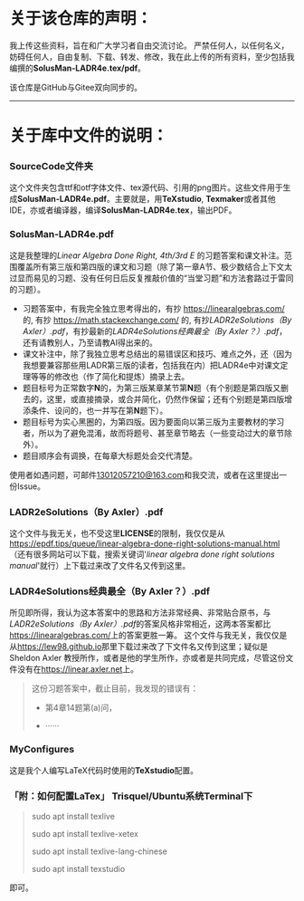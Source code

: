 # 关于该仓库的声明：

我上传这些资料，旨在和广大学习者自由交流讨论。
严禁任何人，以任何名义，妨碍任何人，自由复制、下载、转发、修改，我在此上传的所有资料，至少包括我编撰的**SolusMan-LADR4e.tex/pdf**。

该仓库是GitHub与Gitee双向同步的。

---

# 关于库中文件的说明：

### **SourceCode**文件夹

这个文件夹包含ttf和otf字体文件、tex源代码、引用的png图片。这些文件用于生成**SolusMan-LADR4e.pdf**。主要就是，用**TeXstudio**, **Texmaker**或者其他IDE，亦或者编译器，编译**SolusMan-LADR4e.tex**，输出PDF。

### **SolusMan-LADR4e.pdf**

这是我整理的*Linear Algebra Done Right, 4th/3rd E* 的习题答案和课文补注。范围覆盖所有第三版和第四版的课文和习题（除了第一章A节、极少数结合上下文太过显而易见的习题、没有任何日后反复推敲价值的“当堂习题”和方法套路过于雷同的习题）。
- 习题答案中，有我完全独立思考得出的，有抄 <https://linearalgebras.com/> 的, 有抄 <https://math.stackexchange.com/> 的, 有抄*LADR2eSolutions（By Axler）.pdf*，有抄最新的*LADR4eSolutions经典最全（By Axler？）.pdf*，还有请教别人，乃至请教AI得出来的。
- 课文补注中，除了我独立思考总结出的易错误区和技巧、难点之外，还（因为我想要兼容那些用LADR第三版的读者，包括我在内）把LADR4e中对课文定理等等的修改也（作了简化和提炼）摘录上去。
- 题目标号为正常数字**N**的，为第三版某章某节第**N**题（有个别题是第四版又删去的，这里，或直接摘录，或合并简化，仍然作保留；还有个别题是第四版增添条件、设问的，也一并写在第**N**题下）。
- 题目标号为实心黑圈的，为第四版。因为要面向以第三版为主要教材的学习者，所以为了避免混淆，故而将题号、甚至章节略去（一些变动过大的章节除外）。
- 题目顺序会有调换，在每章大标题处会交代清楚。

使用者如遇问题，可邮件<13012057210@163.com>和我交流，或者在这里提出一份Issue。

### **LADR2eSolutions（By Axler）.pdf**

这个文件与我无关，也不受这里**LICENSE**的限制，我仅仅是从<https://epdf.tips/queue/linear-algebra-done-right-solutions-manual.html>（还有很多网站可以下载，搜索关键词'*linear algebra done right solutions manual*'就行）上下载过来改了文件名又传到这里。

### **LADR4eSolutions经典最全（By Axler？）.pdf**

所见即所得，我认为这本答案中的思路和方法非常经典、非常贴合原书，与*LADR2eSolutions（By Axler）.pdf*的答案风格非常相近，这两本答案都比<https://linearalgebras.com/>上的答案更胜一筹。
这个文件与我无关，我仅仅是从<https://lew98.github.io>那里下载过来改了下文件名又传到这里；疑似是 Sheldon Axler 教授所作，或者是他的学生所作，亦或者是共同完成，尽管这份文件没有在<https://linear.axler.net>上。

> 这份习题答案中，截止目前，我发现的错误有：
> - 第4章14题第(a)问，
> 
> - ······

### **MyConfigures**

这是我个人编写LaTeX代码时使用的**TeXstudio**配置。

### 「附：如何配置LaTex」 Trisquel/Ubuntu系统Terminal下

> sudo apt install texlive
> 
> sudo apt install texlive-xetex
> 
> sudo apt install texlive-lang-chinese
> 
> sudo apt install texstudio

即可。


